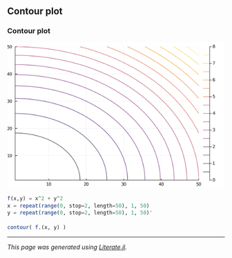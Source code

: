 ## Contour plot
### Contour plot

![contour_plot.png](images/contour_plot.png)

```julia
f(x,y) = x^2 + y^2
x = repeat(range(0, stop=2, length=50), 1, 50)
y = repeat(range(0, stop=2, length=50), 1, 50)'

contour( f.(x, y) )
```

---

*This page was generated using [Literate.jl](https://github.com/fredrikekre/Literate.jl).*

